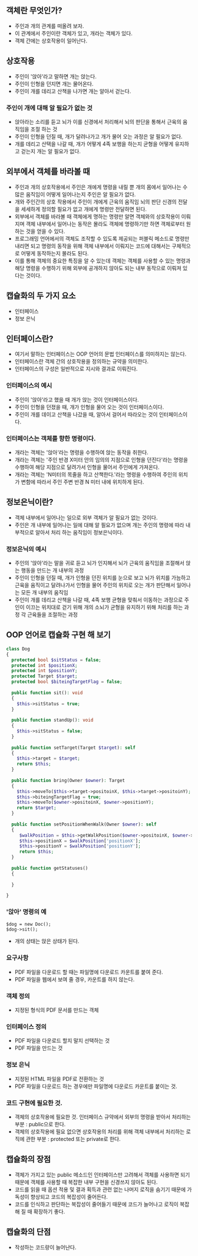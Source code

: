 ## 객체란 무엇인가?
- 주인과 개의 관계를 떠올려 보자.
- 이 관계에서 주인이란 객체가 있고, 개라는 객체가 있다.
- 객체 간에는 상호작용이 일어난다.

## 상호작용
- 주인이 '앉아'라고 말하면 개는 앉는다.
- 주인이 인형을 던지면 개는 물어온다.
- 주인이 개를 데리고 산책을 나가면 개는 알아서 걷는다.

### 주인이 개에 대해 알 필요가 없는 것
-  앉아라는 소리를 듣고 뇌가 이를 신경에서 처리해서 뇌의 판단을 통해서 근육의 움직임을 조절 하는 것
-  주인이 인형을 던질 때, 개가 달려나가고 개가 물어 오는 과정은 알 필요가 없다.
-  개를 데리고 산택을 나갈 때, 개가 어떻게 4족 보행을 하는지 균형을 어떻게 유지하고 걷는지 개는 알 필요가 없다.

## 외부에서 객체를 바라볼 때
- 주인과 개의 상호작용에서 주인은 개에게 명령을 내릴 뿐 개의 몸에서 일어나는 수 많은 움직임이 어떻게 일어나는지 주인은 알 필요가 없다.
- 개와 주인간의 상호 작용에서 주인이 개에게 근육의 움직임 뇌의 판단 신경의 전달을 세세하게 정의할 필요가 없고 개에게 명령만 전달하면 된다.
- 외부에서 객체를 바라볼 때 객체에게 명하는 명령만 알면 객체와의 상호작용이 이뤄지며 객체 내부에서 일어나는 동작은 몰라도 객체에 명령하기만 하면 객체로부터 원하는 것을 얻을 수 있다.
- 프로그래밍 언어에서의 객체도 조작할 수 있도록 제공되는 퍼블릭 메소드로 명령만 내리면 되고 명령의 동작을 위해 객체 내부에서 이뤄지는 코드에 대해서는 구체적으로 어떻게 동작하는지 몰라도 된다.
- 이를 통해 객체의 중요한 특징을 알 수 있는데 객체는 객체를 사용할 수 있는 명령과 해당 명령을 수행하기 위해 외부에 공개하지 않아도 되는 내부 동작으로 이뤄져 있다는 것이다.

## 캡슐화의 두 가지 요소
- 인터페이스
- 정보 은닉

## 인터페이스란?
- 여기서 말하는 인터페이스는 OOP 언어의 문법 인터페이스를 의미하지는 않는다.
- 인터페이스란 객체 간의 상호작용을 정의하는 규약을 의미한다.
- 인터페이스의 구성은 일반적으로 지시와 결과로 이뤄진다.

### 인터페이스의 예시
- 주인이 '앉아'라고 했을 때 개가 앉는 것이 인터페이스이다.
- 주인이 인형을 던졌을 때, 개가 인형을 물어 오는 것이 인터페이스이다.
- 주인이 개를 데이고 산책을 나갔을 때, 알아서 걸어서 따라오는 것이 인터페이스이다.

### 인터페이스는 객체를 향한 명령이다.
- 개라는 객체는 '앉아'라는 명령을 수행하여 앉는 동작을 취한다.
- 개라는 객체는 '주인 반경 X미터 안의 임의의 지점으로 인형을 던진다'라는 명령을 수행하여 해당 지점으로 달려가서 인형을 물어서 주인에게 가져온다.
- 개라는 객체는 'N미터의 목줄을 하고 산책한다.'라는 명령을 수행하여 주인의 위치가 변함에 따라서 주인 주변 반경 N 미터 내에 위치하게 된다.

## 정보은닉이란?
- 객체 내부에서 일어나는 일으로 외부 객체가 알 필요가 없는 것이다.
- 주인은 개 내부에 일어나는 일에 대해 알 필요가 없으며 개는 주인의 명령에 따라 내부적으로 알아서 처리 하는 움직임이 정보은닉이다.

### 정보은닉의 예시
- 주인의 '앉아'라는 말을 귀로 듣고 뇌가 인지해서 뇌가 근육의 움직임을 조절해서 앉는 행동을 만드는 개 내부의 과정
- 주인이 인형을 던질 때, 개가 인형을 던진 위치를 눈으로 보고 뇌가 위치를 가늠하고 근육을 움직이고 달려나가서 인형을 물어 주인의 위치로 오는 개가 판단해서 일어나는 모든 개 내부의 움직임
- 주인이 개를 데리고 산책을 나갈 때, 4족 보행 균형을 맞춰서 이동하는 과정으로 주인이 이끄는 위치대로 걷기 위해 개의 소뇌가 균형을 유지하기 위해 처리를 하는 과정 각 근육들을 조절하는 과정

## OOP 언어로 캡슐화 구현 해 보기
```php
class Dog
{
  protected bool $sitStatus = false;
  protected int $positionX;
  protected int $positionY;
  protected Target $target;
  protected bool $biteingTargetFlag = false;
  
  public function sit(): void
  {
    $this->sitStatus = true;
  }
  
  public function standUp(): void
  {
    $this->sitStatus = false;
  }
  
  public function setTarget(Target $target): self
  {
    $this->target = $target;
    return $this;
  }
  
  public function bring(Owner $owner): Target
  {
    $this->moveTo($this->target->positoinX, $this->target->positoinY);
    $this->biteingTargetFlag = true;
    $this->moveTo($owner->positoinX, $owner->positionY);
    return $target;
  }
  
  public function setPositionWhenWalk(Owner $owner): self
  {
     $walkPosition = $this->getWalkPosition($owner->positoinX, $owner->positionY);
     $this->positionX = $walkPosition['positionX'];
     $this->positionY = $walkPosition['positionY'];
     return $this;
  }
  
  public function getStatuses()
  {
  
  }
  
}
```

### '앉아' 명령의 예
```
$dog = new Doc();
$dog->sit();
```
- 개의 상태는 앉은 상태가 된다.

### 요구사항
- PDF 파일을 다운로드 할 때는 파일명에 다운로드 카운트를 붙여 준다.
- PDF 파일을 웹에서 보여 줄 경우, 카운트를 하지 않는다.

### 객체 정의
- 지정된 형식의 PDF 문서를 만드는 객체

### 인터페이스 정의
- PDF 파일을 다운로드 할지 말지 선택하는 것
- PDF 파일을 만드는 것

### 정보 은닉
- 지정된 HTML 파일을 PDF로 전환하는 것
- PDF 파일을 다운로드 하는 경우에만 파일명에 다운로드 카운트를 붙이는 것.

### 코드 구현에 필요한 것.
- 객체의 상호작용에 필요한 것. 인터페이스 규약에서 외부의 명령을 받아서 처리하는 부분 : public으로 한다.
- 객체의 상호작용에 필요 없으면 상호작용의 처리를 위해 객체 내부에서 처리하는 로직에 관한 부분 : protected 또는 private로 한다.

## 캡슐화의 장점
- 객체가 가지고 있는 public 메소드인 인터페이스만 고려해서 객체를 사용하면 되기 때문에 객체를 사용할 때 복잡한 내부 구현을 신경쓰지 않아도 된다.
- 코드를 읽을 때 옵션 적용 및 결과 획득과 관련 없는 나머지 로직을 숨기기 때문에 가독성이 향상되고 코드의 복잡성이 줄어든다.
- 코드를 인식하고 판단하는 복잡성이 줄어들기 때문에 코드가 늘어나고 로직이 복잡해 질 때 확장하기 좋다.

## 캡슐화의 단점
- 작성하는 코드량이 늘어난다.
